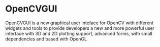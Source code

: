 # OpenCVGUI
OpenCVGUI is a new graphical user inteface for OpenCV with different widgets and tools to provide developers a new
and more powerful user interface with 3D and 2D plotting support, advanced forms, with small dependencies and based
with OpenGL

[Screenshot]: https://github.com/damiles/OpenCVGUI/raw/master/resources/screenshot.png